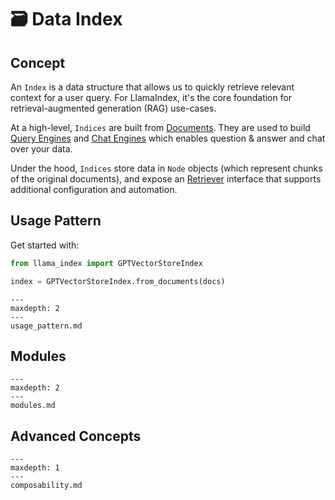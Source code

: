 # 🗃️ Data Index

## Concept
An `Index` is a data structure that allows us to quickly retrieve relevant context for a user query.
For LlamaIndex, it's the core foundation for retrieval-augmented generation (RAG) use-cases.


At a high-level, `Indices` are built from [Documents](/how_to/connector/root.md).
They are used to build [Query Engines](/how_to/query_engine/root.md) and [Chat Engines](/how_to/chat_engine/root.md)
which enables question & answer and chat over your data.  

Under the hood, `Indices` store data in `Node` objects (which represent chunks of the original documents), and expose an [Retriever](/how_to/retriever/root.md) interface that supports additional configuration and automation.


## Usage Pattern
Get started with:
```python
from llama_index import GPTVectorStoreIndex

index = GPTVectorStoreIndex.from_documents(docs)
```

```{toctree}
---
maxdepth: 2
---
usage_pattern.md
```


## Modules

```{toctree}
---
maxdepth: 2
---
modules.md
```

## Advanced Concepts

```{toctree}
---
maxdepth: 1
---
composability.md
```
